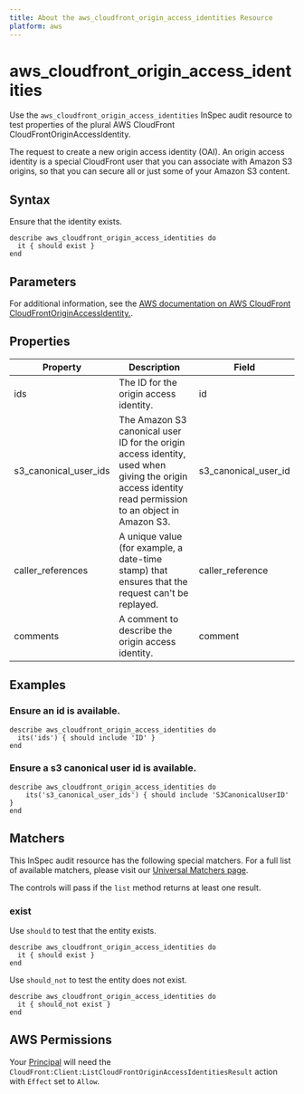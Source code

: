 ```yaml
---
title: About the aws_cloudfront_origin_access_identities Resource
platform: aws
---
```


# aws_cloudfront_origin_access_identities

Use the `aws_cloudfront_origin_access_identities` InSpec audit resource to test properties of the plural AWS CloudFront CloudFrontOriginAccessIdentity.

The request to create a new origin access identity (OAI). An origin access identity is a special CloudFront user that you can associate with Amazon S3 origins, so that you can secure all or just some of your Amazon S3 content.

## Syntax

Ensure that the identity exists.

    describe aws_cloudfront_origin_access_identities do
      it { should exist }
    end

## Parameters

For additional information, see the [AWS documentation on AWS CloudFront CloudFrontOriginAccessIdentity.](https://docs.aws.amazon.com/AWSCloudFormation/latest/UserGuide/aws-resource-cloudfront-cloudfrontoriginaccessidentity.html).

## Properties

| Property | Description | Field | 
| --- | --- | --- |
| ids | The ID for the origin access identity. | id |
| s3_canonical_user_ids | The Amazon S3 canonical user ID for the origin access identity, used when giving the origin access identity read permission to an object in Amazon S3. | s3_canonical_user_id |
| caller_references | A unique value (for example, a date-time stamp) that ensures that the request can't be replayed. | caller_reference |
| comments | A comment to describe the origin access identity. | comment |

## Examples

### Ensure an id is available.
    describe aws_cloudfront_origin_access_identities do
      its('ids') { should include 'ID' }
    end

### Ensure a s3 canonical user id is available.
    describe aws_cloudfront_origin_access_identities do
        its('s3_canonical_user_ids') { should include 'S3CanonicalUserID' }
    end

## Matchers

This InSpec audit resource has the following special matchers. For a full list of available matchers, please visit our [Universal Matchers page](https://www.inspec.io/docs/reference/matchers/).

The controls will pass if the `list` method returns at least one result.

### exist

Use `should` to test that the entity exists.

    describe aws_cloudfront_origin_access_identities do
      it { should exist }
    end

Use `should_not` to test the entity does not exist.

    describe aws_cloudfront_origin_access_identities do
      it { should_not exist }
    end

## AWS Permissions

Your [Principal](https://docs.aws.amazon.com/IAM/latest/UserGuide/intro-structure.html#intro-structure-principal) will need the `CloudFront:Client:ListCloudFrontOriginAccessIdentitiesResult` action with `Effect` set to `Allow`.